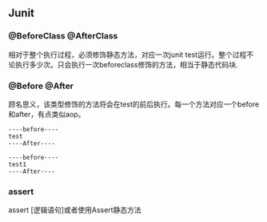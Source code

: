 ## Junit

###     @BeforeClass @AfterClass

相对于整个执行过程，必须修饰静态方法，对应一次junit test运行。整个过程不论执行多少次。只会执行一次beforeclass修饰的方法，相当于静态代码块.



### @Before  @After

顾名思义，该类型修饰的方法将会在test的前后执行。每一个方法对应一个before和after，有点类似aop。

```
----before----
test
----After----

----before----
test1
----After----
```



### assert

assert [逻辑语句]或者使用Assert静态方法



















